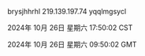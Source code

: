 brysjhhrhl 219.139.197.74 yqqlmgsycl

2024年 10月 26日 星期六 17:50:02 CST

2024年 10月 26日 星期六 09:50:02 GMT
